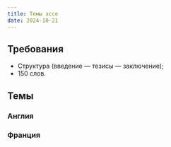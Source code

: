 ```yaml
---
title: Темы эссе
date: 2024-10-21
---
```

## Требования
- Структура (введение — тезисы — заключение);
- 150 слов.
## Темы
### Англия
### Франция